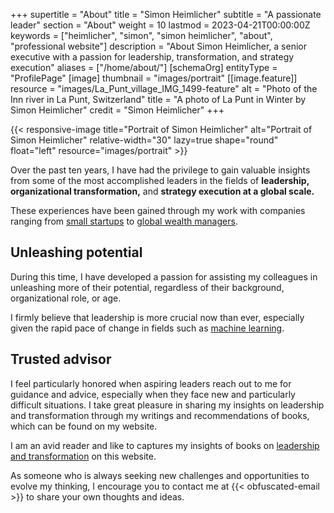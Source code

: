 +++
supertitle = "About"
title = "Simon Heimlicher"
subtitle = "A passionate leader"
section = "About"
weight = 10
lastmod = 2023-04-21T00:00:00Z
keywords = ["heimlicher", "simon", "simon heimlicher", "about", "professional website"]
description = "About Simon Heimlicher, a senior executive with a passion for leadership, transformation, and strategy execution"
aliases = ["/home/about/"]
[schemaOrg]
  entityType = "ProfilePage"
[image]
  thumbnail = "images/portrait"
  [[image.feature]]
    resource = "images/La_Punt_village_IMG_1499-feature"
    alt = "Photo of the Inn river in La Punt, Switzerland"
    title = "A photo of La Punt in Winter by Simon Heimlicher"
    credit = "Simon Heimlicher"
+++

{{< responsive-image title="Portrait of Simon Heimlicher" alt="Portrait of Simon Heimlicher" relative-width="30" lazy=true shape="round" float="left" resource="images/portrait" >}}

Over the past ten years, I have had the privilege to gain valuable insights from some of the most accomplished leaders in the fields of **leadership,** **organizational transformation,** and **strategy execution at a global scale.** 

These experiences have been gained through my work with companies ranging from [small startups](https://nine.ch/) to [global wealth managers](https://www.ubs.com).

## Unleashing potential

During this time, I have developed a passion for assisting my colleagues in unleashing more of their potential, regardless of their background, organizational role, or age.

I firmly believe that leadership is more crucial now than ever, especially given the rapid pace of change in fields such as [machine learning](/research/machine-learning).

## Trusted advisor

I feel particularly honored when aspiring leaders reach out to me for guidance and advice, especially when they face new and particularly difficult situations. I take great pleasure in sharing my insights on leadership and transformation through my writings and recommendations of books, which can be found on my website.

I am an avid reader and like to captures my insights of books on [leadership and transformation](/categories/book) on this website.

As someone who is always seeking new challenges and opportunities to evolve my thinking, I encourage you to contact me at {{< obfuscated-email >}} to share your own thoughts and ideas.
